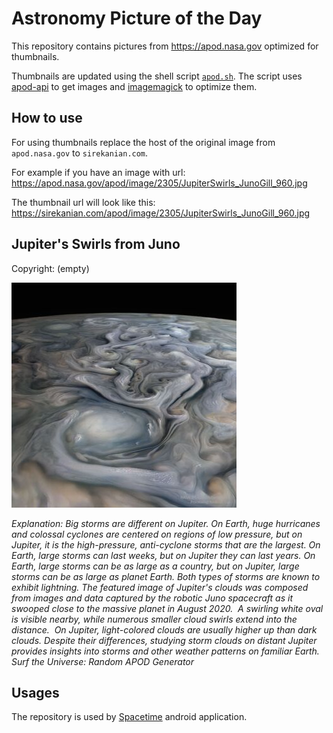 # Astronomy Picture of the Day

This repository contains pictures from https://apod.nasa.gov optimized for thumbnails.

Thumbnails are updated using the shell script [`apod.sh`](apod.sh). The script
uses [apod-api](https://github.com/nasa/apod-api) to get images and [imagemagick](https://imagemagick.org) to
optimize them.

## How to use

For using thumbnails replace the host of the original image from `apod.nasa.gov` to `sirekanian.com`.

For example if you have an image with url:<br>
https://apod.nasa.gov/apod/image/2305/JupiterSwirls_JunoGill_960.jpg

The thumbnail url will look like this:<br>
https://sirekanian.com/apod/image/2305/JupiterSwirls_JunoGill_960.jpg

## Jupiter's Swirls from Juno

Copyright: (empty)

[![the picture of the day][1]][2]

_Explanation: Big storms are different on Jupiter. On Earth, huge hurricanes and colossal cyclones are centered on regions of low pressure, but on Jupiter, it is the high-pressure, anti-cyclone storms that are the largest. On Earth, large storms can last weeks, but on Jupiter they can last years. On Earth, large storms can be as large as a country, but on Jupiter, large storms can be as large as planet Earth. Both types of storms are known to exhibit lightning. The featured image of Jupiter's clouds was composed from images and data captured by the robotic Juno spacecraft as it swooped close to the massive planet in August 2020.  A swirling white oval is visible nearby, while numerous smaller cloud swirls extend into the distance.  On Jupiter, light-colored clouds are usually higher up than dark clouds. Despite their differences, studying storm clouds on distant Jupiter provides insights into storms and other weather patterns on familiar Earth.     Surf the Universe: Random APOD Generator_

## Usages

The repository is used by [Spacetime][3] android application.

[1]: image/2305/JupiterSwirls_JunoGill_960.jpg

[2]: https://apod.nasa.gov/apod/image/2305/JupiterSwirls_JunoGill_960.jpg

[3]: https://github.com/sirekanian/spacetime
